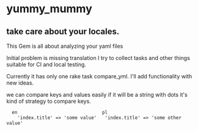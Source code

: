 # yummy_mummy
## take care about your locales.

This Gem is all about analyzing your yaml files

Initial problem is missing translation
I try to collect tasks and other things suitable for CI and local testing.

Currently it has only one rake task compare_yml.
I'll add functionality with new ideas.

we can compare keys and values easily if it will be a string with dots
it's kind of strategy to compare keys.
```
  en                               pl
    'index.title' => 'some value'   'index.title' => 'some other value'
```
